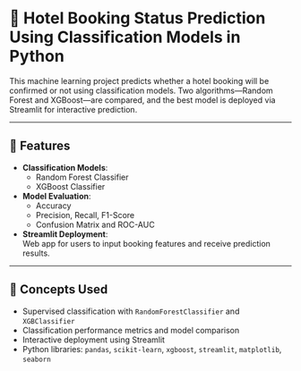 # 🏨 Hotel Booking Status Prediction Using Classification Models in Python

This machine learning project predicts whether a hotel booking will be confirmed or not using classification models. Two algorithms—Random Forest and XGBoost—are compared, and the best model is deployed via Streamlit for interactive prediction.

---

## 🔧 Features

- **Classification Models**:
  - Random Forest Classifier
  - XGBoost Classifier
- **Model Evaluation**:
  - Accuracy
  - Precision, Recall, F1-Score
  - Confusion Matrix and ROC-AUC
- **Streamlit Deployment**:  
  Web app for users to input booking features and receive prediction results.

---

## 🧠 Concepts Used

- Supervised classification with `RandomForestClassifier` and `XGBClassifier`
- Classification performance metrics and model comparison
- Interactive deployment using Streamlit
- Python libraries: `pandas`, `scikit-learn`, `xgboost`, `streamlit`, `matplotlib`, `seaborn`
